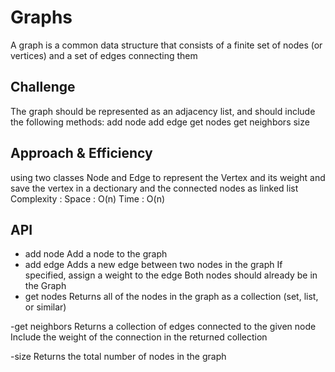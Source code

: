 # Graphs
A graph is a common data structure that consists of a finite set of nodes (or vertices) and a set of edges connecting them


## Challenge
The graph should be represented as an adjacency list, and should include the following methods:
add node
add edge
get nodes
get neighbors
size

## Approach & Efficiency
using two classes Node and Edge to represent the Vertex and its weight 
and save  the vertex in a dectionary and the connected nodes as linked list 
Complexity : 
Space : O(n)
Time : O(n)

## API
- add node
Add a node to the graph
- add edge
Adds a new edge between two nodes in the graph
If specified, assign a weight to the edge
Both nodes should already be in the Graph
- get nodes
Returns all of the nodes in the graph as a collection (set, list, or similar)

-get neighbors
Returns a collection of edges connected to the given node
Include the weight of the connection in the returned collection

-size
Returns the total number of nodes in the graph
